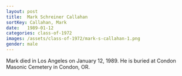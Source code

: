 ```yaml
---
layout: post
title:  Mark Schreiner Callahan
sortKey: Callahan, Mark
date:   1989-01-12
categories: class-of-1972
images: /assets/class-of-1972/mark-s-callahan-1.png
gender: male
---
```

Mark died in Los Angeles on January 12, 1989.  He is buried at Condon Masonic Cemetery in Condon, OR.
